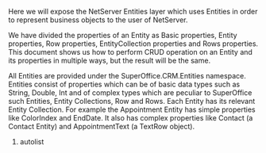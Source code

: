 <properties date="2016-05-10"
SortOrder="47"
/>

Here we will expose the NetServer Entities layer which uses Entities in order to represent business objects to the user of NetServer.

We have divided the properties of an Entity as Basic properties, Entity properties, Row properties, EntityCollection properties and Rows properties. This document shows us how to perform CRUD operation on an Entity and its properties in multiple ways, but the result will be the same.

All Entities are provided under the SuperOffice.CRM.Entities namespace. Entities consist of properties which can be of basic data types such as String, Double, Int and of complex types which are peculiar to SuperOffice such Entities, Entity Collections, Row and Rows. Each Entity has its relevant Entity Collection. For example the Appointment Entity has simple properties like ColorIndex and EndDate. It also has complex properties like Contact (a Contact Entity) and AppointmentText (a TextRow object).

1. autolist
